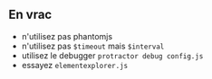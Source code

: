 ## En vrac

* n'utilisez pas phantomjs
* n'utilisez pas `$timeout` mais `$interval`
* utilisez le debugger `protractor debug config.js`
* essayez `elementexplorer.js`

